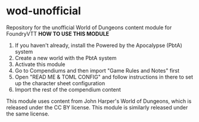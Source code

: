 # wod-unofficial
Repository for the unofficial World of Dungeons content module for FoundryVTT
**HOW TO USE THIS MODULE**
1. If you haven't already, install the Powered by the Apocalypse (PbtA) system
2. Create a new world with the PbtA system
3. Activate this module
4. Go to Compendiums and then import "Game Rules and Notes" first
5. Open "READ ME & TOML CONFIG" and follow instructions in there to set up the character sheet configuration
6. Import the rest of the compendium content

This module uses content from John Harper's World of Dungeons, which is released under the CC BY license. This module is similarly released under the same license.
